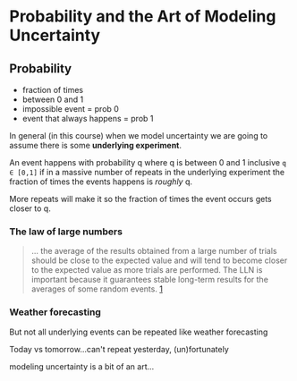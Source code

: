 # Probability and the Art of Modeling Uncertainty

## Probability

* fraction of times
* between 0 and 1
* impossible event = prob 0
* event that always happens = prob 1

In general (in this course) when we model uncertainty we are going to assume there is some **underlying experiment**.

An event happens with probability q where q is between 0 and 1 inclusive `q ∈ [0,1]` if in a massive number of repeats in the underlying experiment the fraction of times the events happens is _roughly_ q.

More repeats will make it so the fraction of times the event occurs gets closer to q.

### The law of large numbers

> ... the average of the results obtained from a large number of trials should be close to the expected value and will tend to become closer to the expected value as more trials are performed. The LLN is important because it guarantees stable long-term results for the averages of some random events. [1][large_nums]

### Weather forecasting

But not all underlying events can be repeated like weather forecasting

Today vs tomorrow...can't repeat yesterday, (un)fortunately

modeling uncertainty is a bit of an art...

[large_nums]: https://en.wikipedia.org/wiki/Law_of_large_numbers
